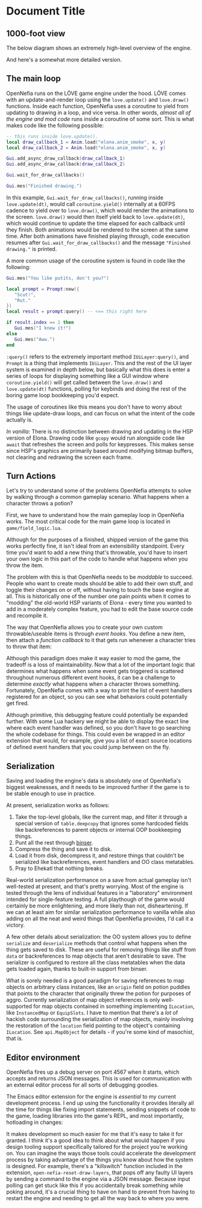 # Document Title

## 1000-foot view
The below diagram shows an extremely high-level overview of the engine.

And here's a somewhat more detailed version.


## The main loop

OpenNefia runs on the LÖVE game engine under the hood. LÖVE comes with an update-and-render loop using the `love.update()` and `love.draw()` functions. Inside each function, OpenNefia uses a coroutine to yield from updating to drawing in a loop, and vice versa. In other words, *almost all of the engine and mod code* runs inside a coroutine of some sort. This is what makes code like the following possible:

```lua
-- this runs inside love.update().
local draw_callback_1 = Anim.load("elona.anim_smoke", x, y)
local draw_callback_2 = Anim.load("elona.anim_smoke", x, y)

Gui.add_async_draw_callback(draw_callback_1)
Gui.add_async_draw_callback(draw_callback_2)

Gui.wait_for_draw_callbacks()

Gui.mes("Finished drawing.")
```

In this example, `Gui.wait_for_draw_callbacks()`, running inside `love.update(dt)`, would call `coroutine.yield()` internally at a 60FPS cadence to yield over to `love.draw()`, which would render the animations to the screen. `love.draw()` would then itself yield back to `love.update(dt)`, which would continue to update the time elapsed for each callback until they finish. Both animations would be rendered to the screen at the same time. After both animations have finished playing through, code execution resumes after `Gui.wait_for_draw_callbacks()` and the message `"Finished drawing."` is printed.

A more common usage of the coroutine system is found in code like the following:

```lua
Gui.mes("You like putits, don't you?")

local prompt = Prompt:new({
   "Scut!",
   "Rut."
})
local result = prompt:query() -- <== this right here

if result.index == 1 then
   Gui.mes("I knew it!")
else
   Gui.mes("Aww.")
end
```

`:query()` refers to the extremely important method `IUiLayer:query()`, and `Prompt` is a thing that implements `IUiLayer`. This and the rest of the UI layer system is examined in depth below, but basically what this does is enter a series of loops for displaying something like a GUI window where `coroutine.yield()` will get called between the `love.draw()` and `love.update(dt)` functions, polling for keybinds and doing the rest of the boring game loop bookkeeping you'd expect.

The usage of coroutines like this means you don't have to worry about things like update-draw loops, and can focus on what the intent of the code actually is.

*In vanilla:* There is no distinction between drawing and updating in the HSP version of Elona. Drawing code like `gcopy` would run alongside code like `await` that refreshes the screen and polls for keypresses. This makes sense since HSP's graphics are primarily based around modifying bitmap buffers, not clearing and redrawing the screen each frame.

## Turn Actions
Let's try to understand some of the problems OpenNefia attempts to solve by walking through a common gameplay scenario. What happens when a character throws a potion?

First, we have to understand how the main gameplay loop in OpenNefia works. The most critical code for the main game loop is located in `game/field_logic.lua`.




Although for the purposes of a finished, shipped version of the game this works perfectly fine, it isn't ideal from an extensibility standpoint. Every time you'd want to add a new thing that's throwable, you'd have to insert your own logic in this part of the code to handle what happens when you throw the item.


The problem with this is that OpenNefia needs to be *moddable* to succeed. People who want to create mods should be able to add their own stuff, and toggle their changes on or off, without having to touch the base engine at all. This is historically one of the number one pain points when it comes to "modding" the old-world HSP variants of Elona - every time you wanted to add in a moderately complex feature, you had to edit the base source code and recompile it.

The way that OpenNefia allows you to create your own custom throwable/useable items is through *event hooks*. You define a new item, then attach a *function callback* to it that gets run whenever a character tries to throw that item:


Although this paradigm does make it way easier to mod the game, the tradeoff is a loss of maintainability. Now that a lot of the important logic that determines what happens when some event gets triggered is scattered throughout numerous different event hooks, it can be a challenge to determine *exactly* what happens when a character throws something. Fortunately, OpenNefia comes with a way to print the list of event handlers registered for an object, so you can see what behaviors could potentially get fired.


Although primitive, this debugging feature could potentially be expanded further. With some Lua hackery we might be able to display the exact line where each event handler was defined, so you don't have to go searching the whole codebase for things. This could even be wrapped in an editor extension that would, for example, give you a list of exact source locations of defined event handlers that you could jump between on the fly.

## Serialization
Saving and loading the engine's data is absolutely one of OpenNefia's biggest weaknesses, and it needs to be improved further if the game is to be stable enough to use in practice.

At present, serialization works as follows:
1. Take the top-level globals, like the current map, and filter it through a special version of `table.deepcopy` that ignores some hardcoded fields like backreferences to parent objects or internal OOP bookkeeping things.
2. Punt all the rest through [binser]().
3. Compress the thing and save it to disk.
4. Load it from disk, decompress it, and restore things that couldn't be serialized like backreferences, event handlers and OO class metatables.
5. Pray to Ehekatl that nothing breaks.

Real-world serialization performance on a save from actual gameplay isn't well-tested at present, and that's pretty worrying. Most of the engine is tested through the lens of individual features in a "laboratory" environment intended for single-feature testing. A full playthough of the game would certainly be more enlightening, and more likely than not, disheartening. If we can at least aim for similar serialization performance to vanilla while also adding on all the neat and weird things that OpenNefia provides, I'd call it a victory.

A few other details about serialization: the OO system allows you to define `serialize` and `deserialize` methods that control what happens when the thing gets saved to disk. These are useful for removing things like stuff from `data` or backreferences to map objects that aren't desirable to save. The serializer is configured to restore all the class metatables when the data gets loaded again, thanks to built-in support from binser.

What is sorely needed is a good paradigm for saving references to map objects on arbitrary class instances, like an `origin` field on potion puddles that points to the character that originally threw the potion for purposes of aggro. Currently serialization of map object references is only well-supported for map objects contained in something implementing `ILocation`, like `InstancedMap` or `EquipSlots`. I have to mention that there's a *lot* of hackish code surrounding the serialization of map objects, mainly involving the restoration of the `location` field pointing to the object's containing `ILocation`. See `api.MapObject` for details - if you're some kind of masochist, that is.

## Editor environment
OpenNefia fires up a debug server on port 4567 when it starts, which accepts and returns JSON messages. This is used for communication with an external editor process for all sorts of debugging goodies.

The Emacs editor extension for the engine is *essential* to my current development process. I end up using the functionality it provides literally all the time for things like fixing import statements, sending snippets of code to the game, loading libraries into the game's REPL, and most importantly, hotloading in changes:


It makes development so much easier for me that it's easy to take it for granted. I think it's a good idea to think about what would happen if you design tooling support specifically tailored for the project you're working on. You can imagine the ways those tools could accelerate the development process by taking advantage of the things you know about how the system is designed. For example, there's a "killswitch" function included in the extension, `open-nefia-reset-draw-layers`, that pops off any faulty UI layers by sending a command to the engine via a JSON message. Because input polling can get stuck like this if you accidentally break something while poking around, it's a crucial thing to have on hand to prevent from having to restart the engine and needing to get all the way back to where you were.
